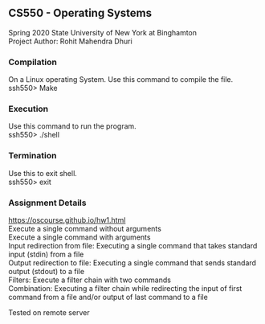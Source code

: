 ## CS550 - Operating Systems  
Spring 2020
State University of New York at Binghamton  
Project Author: Rohit Mahendra Dhuri

### Compilation
On a Linux operating System. Use this command to compile the file.  
ssh550> Make 

### Execution
Use this command to run the program.  
ssh550> ./shell

### Termination
Use this to exit shell.  
ssh550> exit


### Assignment Details

https://oscourse.github.io/hw1.html  
Execute a single command without arguments  
Execute a single command with arguments  
Input redirection from file: Executing a single command that takes standard input (stdin) from a file  
Output redirection to file: Executing a single command that sends standard output (stdout) to a file  
Filters: Execute a filter chain with two commands  
Combination: Executing a filter chain while redirecting the input of first command from a file and/or output of last command to a file  

Tested on remote server

 
